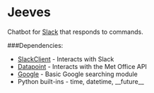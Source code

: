 # Jeeves
Chatbot for [Slack](https://slack.com/) that responds to commands.

###Dependencies:

 - [SlackClient](https://pypi.python.org/pypi/slackclient/1.0.4) - Interacts with Slack
 - [Datapoint](https://pypi.python.org/pypi/datapoint/0.4.3) - Interacts with the Met Office API
 - [Google](https://pypi.python.org/pypi/google/1.9.3) - Basic Google searching module
 - Python built-ins - time, datetime, \_\_future\_\_
